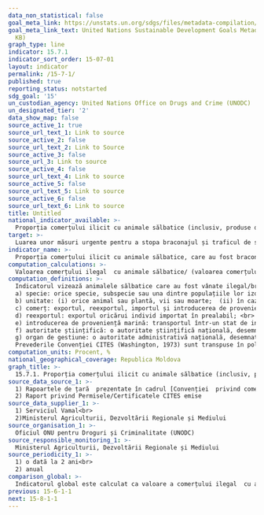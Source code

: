```yaml
---
data_non_statistical: false
goal_meta_link: https://unstats.un.org/sdgs/files/metadata-compilation/Metadata-Goal-15.pdf
goal_meta_link_text: United Nations Sustainable Development Goals Metadata (PDF 210
  KB)
graph_type: line
indicator: 15.7.1
indicator_sort_order: 15-07-01
layout: indicator
permalink: /15-7-1/
published: true
reporting_status: notstarted
sdg_goal: '15'
un_custodian_agency: United Nations Office on Drugs and Crime (UNODC)
un_designated_tier: '2'
data_show_map: false
source_active_1: true
source_url_text_1: Link to source
source_active_2: false
source_url_text_2: Link to Source
source_active_3: false
source_url_3: Link to source
source_active_4: false
source_url_text_4: Link to source
source_active_5: false
source_url_text_5: Link to source
source_active_6: false
source_url_text_6: Link to source
title: Untitled
national_indicator_available: >-
  Proporția comerțului ilicit cu animale sălbatice (inclusiv, produse derivate, părți ale acestora) care au fost braconate sau traficate prin contrabandă
target: >-
  Luarea unor măsuri urgente pentru a stopa braconajul și traficul de specii de floră și faună protejate și abordarea cererii și ofertei de produse ilegale de specii sălbatice
indicator_name: >-
  Proporția comerțului ilicit cu animale sălbatice, care au fost braconate sau traficate prin contrabandă
computation_calculations: >-
  Valoarea comerțului ilegal  cu animale sălbatice/ (valoarea comerțului legal + comerțul ilegal)
computation_definitions: >-
  Indicatorul vizează animalele sălbatice care au fost vânate ilegal/braconate și traficate prin contrabandă. Indicatorul se înscrie în aria de competență a Convenției  privind comerțul internațional cu specii sălbatice de fauna și flora pe cale de dispariție (în vigoare pentru Republica Moldova din 27.06.2001), în cadrul căreia sunt  utilizate următoarele expresii:<br> 
  a) specie: orice specie, subspecie sau una dintre populațiile lor izolate geografic;<br> 
  b) unitate: (i) orice animal sau plantă, vii sau moarte;  (ii) în cazul unui animal: pentru speciile înscrise în Anexele I și II la Convenție, orice parte sau orice produs provenit de la un animal, ușor de identificat, iar pentru speciile înscrise la Anexa III la Convenție, orice parte sau orice produs provenit de la un animal, ușor de identificat, atunci când sunt menționate în respectiva Anexă; (iii) în cazul unei plante: pentru speciile înscrise în Anexa I, orice parte sau orice produs provenit de la o plantă, ușor de identificat, iar pentru speciile înscrise în Anexele II și III, orice parte sau orice produs provenit de la o plantă, ușor de identificat, atunci când sunt menționate în Anexele respective;<br> 
  c) comerț: exportul, reexportul, importul și introducerea de proveniență marină;<br> 
  d) reexportul: exportul oricărui individ importat în prealabil; <br> 
  e) introducerea de proveniență marină: transportul într-un stat de indivizi ai speciilor, care au fost capturați în mediul marin, care nu este sub jurisdicția unui stat;<br> 
  f) autoritate științifică: o autoritate științifică națională, desemnată conform articolului IX; <br> 
  g) organ de gestiune: o autoritate administrativă națională, desemnată conform articolului IX;<br> 
  Prevederile Convenției CITES (Washington, 1973) sunt transpuse în politica națională a Republicii Moldova, după cum urmează: - Legea regnului vegetal nr. 239/2007;
computation_units: Procent, %
national_geographical_coverage: Republica Moldova
graph_title: >-
  15.7.1. Proporția comerțului ilicit cu animale sălbatice (inclusiv, produse derivate, părți ale acestora) care au fost braconate sau traficate prin contrabandă
source_data_source_1: >-
  1) Rapoartele de țară  prezentate în cadrul [Convenției  privind comerțul internațional cu specii sălbatice de fauna și flora pe cale de dispariție](https://www.cites.org/eng/cms/index.php/component/cp/country/MD/national-reports) <br> 
  2) Raport privind Permisele/Certificatele CITES emise
source_data_supplier_1: >-
  1) Serviciul Vamal<br> 
  2)Ministerul Agriculturii, Dezvoltării Regionale și Mediului
source_organisation_1: >-
  Oficiul ONU pentru Droguri și Criminalitate (UNODC)
source_responsible_monitoring_1: >-
  Ministerul Agriculturii, Dezvoltării Regionale și Mediului
source_periodicity_1: >-
  1) o dată la 2 ani<br> 
  2) anual
comparison_global: >-
  Indicatorul global este calculat ca valoare a comerțului ilegal  cu animale sălbatice/ (valoarea comerțului legal + comerțul ilegal), pe când indicatorul național este calculat ca proporție a cazurilor ilegale depistate/contracarate/depistate în raport cu numărul de permise CITIES acordate
previous: 15-6-1-1
next: 15-8-1-1
---
```

